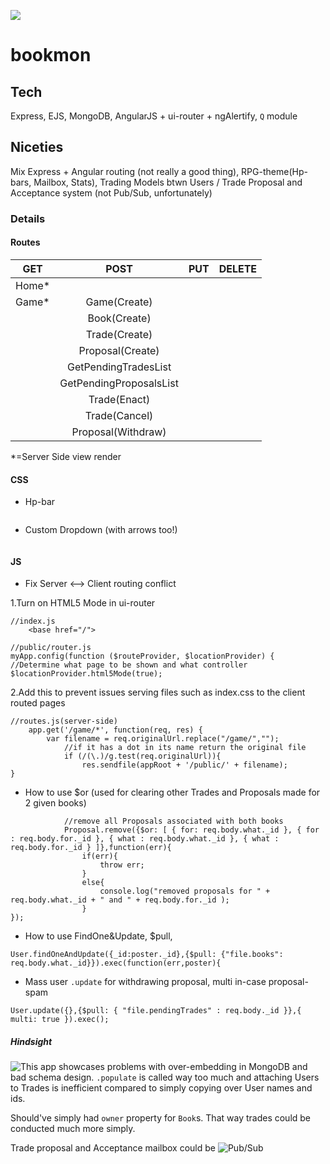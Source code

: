 ![](http://res.cloudinary.com/dmj8qtant/image/upload/c_scale,w_600/v1461261954/egjehu0yamywhk8ke0wa.png)
# bookmon

## Tech
Express, EJS, MongoDB, AngularJS + ui-router + ngAlertify, ```Q``` module

## Niceties
Mix Express + Angular routing (not really a good thing), RPG-theme(Hp-bars, Mailbox, Stats), Trading Models btwn Users / Trade Proposal and Acceptance system (not Pub/Sub, unfortunately)

### Details
#### Routes
| GET        | POST           | PUT  | DELETE  |
| ---------- |:--------------:| ----:| -------:|
| Home*      |                |      |         |
| Game*      |  Game(Create)  |      |         |
|            |  Book(Create)  |      |         |
|            |  Trade(Create)  |      |         |
|            |  Proposal(Create)  |      |         |
|            |  GetPendingTradesList  |      |         |
|            |  GetPendingProposalsList  |      |         |
|            |  Trade(Enact)  |      |         |
|            |  Trade(Cancel)  |      |         |
|            |  Proposal(Withdraw)  |      |         |


*=Server Side view render
#### CSS
 - Hp-bar
```
```
 - Custom Dropdown (with arrows too!)
```
```

#### JS
- Fix Server <--> Client routing conflict

1.Turn on HTML5 Mode in ui-router
```
//index.js
	<base href="/">
```
```
//public/router.js
myApp.config(function ($routeProvider, $locationProvider) {        //Determine what page to be shown and what controller
$locationProvider.html5Mode(true);
```
2.Add this to prevent issues serving files such as index.css to the client routed pages
```
//routes.js(server-side)
    app.get('/game/*', function(req, res) {
		var filename = req.originalUrl.replace("/game/","");
			//if it has a dot in its name return the original file
			if (/(\.)/g.test(req.originalUrl)){
				res.sendfile(appRoot + '/public/' + filename);
}
```
- How to use $or (used for clearing other Trades and Proposals made for 2 given books)
```
			//remove all Proposals associated with both books
			Proposal.remove({$or: [ { for: req.body.what._id }, { for : req.body.for._id }, { what : req.body.what._id }, { what : req.body.for._id } ]},function(err){
				if(err){
					throw err;
				}
				else{
					console.log("removed proposals for " + req.body.what._id + " and " + req.body.for._id );
				}
});
```

- How to use FindOne&Update, $pull, 
```
User.findOneAndUpdate({_id:poster._id},{$pull: {"file.books": req.body.what._id}}).exec(function(err,poster){
```
- Mass user ```.update``` for withdrawing proposal, multi in-case proposal-spam
```
User.update({},{$pull: { "file.pendingTrades" : req.body._id }},{ multi: true }).exec();
```

##### Hindsight
![This app](https://github.com/vtange/bookmon/tree/0e7392cf7c8ffc19120365cf43709db0170144aa) showcases problems with over-embedding in MongoDB and bad schema design. ```.populate``` is called way too much and attaching Users to Trades is inefficient compared to simply copying over User names and ids.

Should've simply had ```owner``` property for ```Book```s. That way trades could be conducted much more simply.

Trade proposal and Acceptance mailbox could be ![Pub/Sub](https://davidwalsh.name/pubsub-javascript) 
